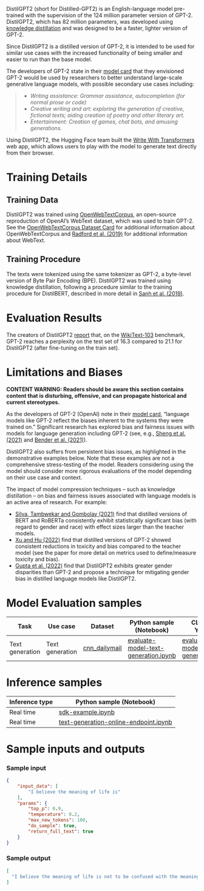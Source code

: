 DistilGPT2 (short for Distilled-GPT2) is an English-language model pre-trained with the supervision of the 124 million parameter version of GPT-2. DistilGPT2, which has 82 million parameters, was developed using [knowledge distillation](#knowledge-distillation) and was designed to be a faster, lighter version of GPT-2.

Since DistilGPT2 is a distilled version of GPT-2, it is intended to be used for similar use cases with the increased functionality of being smaller and easier to run than the base model. 

The developers of GPT-2 state in their [model card](https://github.com/openai/gpt-2/blob/master/model_card.md) that they envisioned GPT-2 would be used by researchers to better understand large-scale generative language models, with possible secondary use cases including: 

> - *Writing assistance: Grammar assistance, autocompletion (for normal prose or code)*
> - *Creative writing and art: exploring the generation of creative, fictional texts; aiding creation of poetry and other literary art.*
> - *Entertainment: Creation of games, chat bots, and amusing generations.*

Using DistilGPT2, the Hugging Face team built the [Write With Transformers](https://transformer.huggingface.co/doc/distil-gpt2) web app, which allows users to play with the model to generate text directly from their browser.

# Training Details

## Training Data

DistilGPT2 was trained using [OpenWebTextCorpus](https://skylion007.github.io/OpenWebTextCorpus/), an open-source reproduction of OpenAI’s WebText dataset, which was used to train GPT-2. See the [OpenWebTextCorpus Dataset Card](https://huggingface.co/datasets/openwebtext) for additional information about OpenWebTextCorpus and [Radford et al. (2019)](https://d4mucfpksywv.cloudfront.net/better-language-models/language-models.pdf) for additional information about WebText.

## Training Procedure

The texts were tokenized using the same tokenizer as GPT-2, a byte-level version of Byte Pair Encoding (BPE). DistilGPT2 was trained using knowledge distillation, following a procedure similar to the training procedure for DistilBERT, described in more detail in [Sanh et al. (2019)](https://arxiv.org/abs/1910.01108). 

# Evaluation Results

The creators of DistilGPT2 [report](https://github.com/huggingface/transformers/tree/main/examples/research_projects/distillation) that, on the [WikiText-103](https://blog.einstein.ai/the-wikitext-long-term-dependency-language-modeling-dataset/) benchmark, GPT-2 reaches a perplexity on the test set of 16.3 compared to 21.1 for DistilGPT2 (after fine-tuning on the train set).


# Limitations and Biases

**CONTENT WARNING: Readers should be aware this section contains content that is disturbing, offensive, and can propagate historical and current stereotypes.**

As the developers of GPT-2 (OpenAI) note in their [model card](https://github.com/openai/gpt-2/blob/master/model_card.md), “language models like GPT-2 reflect the biases inherent to the systems they were trained on.” Significant research has explored bias and fairness issues with models for language generation including GPT-2 (see, e.g., [Sheng et al. (2021)](https://aclanthology.org/2021.acl-long.330.pdf) and [Bender et al. (2021)](https://dl.acm.org/doi/pdf/10.1145/3442188.3445922)). 

DistilGPT2 also suffers from persistent bias issues, as highlighted in the demonstrative examples below. Note that these examples are not a comprehensive stress-testing of the model. Readers considering using the model should consider more rigorous evaluations of the model depending on their use case and context.

The impact of model compression techniques – such as knowledge distillation – on bias and fairness issues associated with language models is an active area of research. For example: 

- [Silva, Tambwekar and Gombolay (2021)](https://aclanthology.org/2021.naacl-main.189.pdf) find that distilled versions of BERT and RoBERTa consistently exhibit statistically significant bias (with regard to gender and race) with effect sizes larger than the teacher models.
- [Xu and Hu (2022)](https://arxiv.org/pdf/2201.08542.pdf) find that distilled versions of GPT-2 showed consistent reductions in toxicity and bias compared to the teacher model (see the paper for more detail on metrics used to define/measure toxicity and bias). 
- [Gupta et al. (2022)](https://arxiv.org/pdf/2203.12574.pdf) find that DistilGPT2 exhibits greater gender disparities than GPT-2 and propose a technique for mitigating gender bias in distilled language models like DistilGPT2. 

# Model Evaluation samples

Task| Use case| Dataset| Python sample (Notebook)| CLI with YAML
|--|--|--|--|--|
Text generation | Text generation | <a href="https://huggingface.co/datasets/cnn_dailymail" target="_blank"> cnn_dailymail </a> | <a href="https://aka.ms/azureml-eval-sdk-text-generation/" target="_blank">evaluate-model-text-generation.ipynb</a> | <a href="https://aka.ms/azureml-eval-cli-text-generation/" target="_blank">evaluate-model-text-generation.yml</a>

# Inference samples

Inference type|Python sample (Notebook)
|--|--|
Real time|[sdk-example.ipynb](https://aka.ms/sdk-notebook-examples)
Real time|[text-generation-online-endpoint.ipynb](https://aka.ms/text-generation-online-endpoint-oss)

# Sample inputs and outputs

### Sample input
```json
{
    "input_data": [
        "I believe the meaning of life is"
    ],
    "params": {
        "top_p": 0.9,
        "temperature": 0.2,
        "max_new_tokens": 100,
        "do_sample": true,
        "return_full_text": true
    }
}
```

### Sample output
```json
[
  "I believe the meaning of life is not to be confused with the meaning of life.”"
]
```
